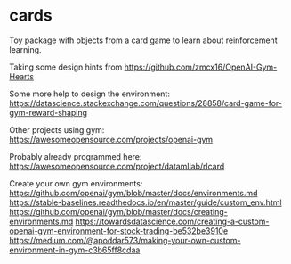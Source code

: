 # cards

Toy package with objects from a card game to learn about reinforcement learning.

Taking some design hints from https://github.com/zmcx16/OpenAI-Gym-Hearts

Some more help to design the environment: 
https://datascience.stackexchange.com/questions/28858/card-game-for-gym-reward-shaping

Other projects using gym:
https://awesomeopensource.com/projects/openai-gym

Probably already programmed here:
https://awesomeopensource.com/project/datamllab/rlcard

Create your own gym environments:
https://github.com/openai/gym/blob/master/docs/environments.md
https://stable-baselines.readthedocs.io/en/master/guide/custom_env.html
https://github.com/openai/gym/blob/master/docs/creating-environments.md
https://towardsdatascience.com/creating-a-custom-openai-gym-environment-for-stock-trading-be532be3910e
https://medium.com/@apoddar573/making-your-own-custom-environment-in-gym-c3b65ff8cdaa